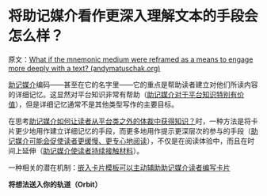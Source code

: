 # 将助记媒介看作更深入理解文本的手段会怎么样？

原文：[What if the mnemonic medium were reframed as a means to engage more deeply with a text? (andymatuschak.org)](https://notes.andymatuschak.org/z8ByVmn3qYHQmkzLRGN1958M1aYLZ2yzLbvGs)

[助记媒介](https://notes.andymatuschak.org/z4rRX3qwSSJRsEkdXKwH2shamgHNeRthrMLiF)编码——甚至在它的名字里——它的重点是帮助读者建立对他们所读内容的详细记忆。这显然对平台知识非常有帮助（[助记媒介对于平台知识特别有价值](https://notes.andymatuschak.org/z2bwNMKjXjzp9tGrK6Hm7PXpoEeNAG9M65JW6)），但是详细记忆通常不是其他类型写作的主要目标。

在思考[助记媒介如何让读者从平台类之外的体裁中获得知识？](https://notes.andymatuschak.org/z57S2Fte6gAnnM1gCS2nHpH7NYAiXD8KeDfvZ)时，一种方法是将卡片更少地用作建立详细记忆的手段，而更多地用作提示更深层次的参与的手段（[助记媒介可能会促使读者更缓慢、更专心地阅读](https://notes.andymatuschak.org/z7W1Zr7wEGptA3bFYwwaPbCFLBo54xXmQLQdK)），不仅是在阅读体验中，而且在时间上延伸（[助记媒介使读者持续接触材料](https://notes.andymatuschak.org/z7tjqSxGsJ53tXsGkRpchsECWcMsW3sFUw86U)）。

一种相关的潜在机制：[嵌入卡片模板可以主动辅助助记媒介读者编写卡片](https://notes.andymatuschak.org/z2GSNFzS3TRYHW1UGQhay6Y4J16BVRSwsjWZ)

**将想法送入你的轨道（Orbit）**
